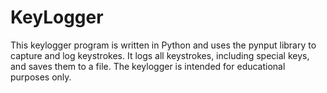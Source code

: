 # KeyLogger
This keylogger program is written in Python and uses the pynput library to capture and log keystrokes. It logs all keystrokes, including special keys, and saves them to a file. The keylogger is intended for educational purposes only.

